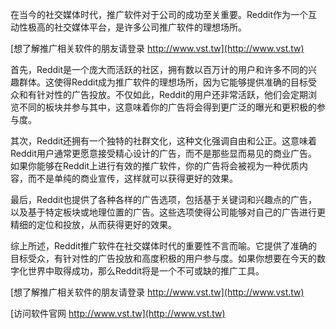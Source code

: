 在当今的社交媒体时代，推广软件对于公司的成功至关重要。Reddit作为一个互动性极高的社交媒体平台，是许多公司推广软件的理想场所。

[想了解推广相关软件的朋友请登录 http://www.vst.tw](http://www.vst.tw)

首先，Reddit是一个庞大而活跃的社区，拥有数以百万计的用户和许多不同的兴趣群体。这使得Reddit成为推广软件的理想场所，因为它能够提供准确的目标受众和有针对性的广告投放。不仅如此，Reddit的用户还非常活跃，他们会定期浏览不同的板块并参与其中，这意味着你的广告将会得到更广泛的曝光和更积极的参与度。

其次，Reddit还拥有一个独特的社群文化，这种文化强调自由和公正。这意味着Reddit用户通常更愿意接受精心设计的广告，而不是那些显而易见的商业广告。如果你能够在Reddit上进行有效的推广软件，你的广告将会被视为一种优质内容，而不是单纯的商业宣传，这样就可以获得更好的效果。

最后，Reddit也提供了各种各样的广告选项，包括基于关键词和兴趣点的广告，以及基于特定板块或地理位置的广告。这些选项使得公司能够对自己的广告进行更精细的定位和投放，从而获得更好的效果。

综上所述，Reddit推广软件在社交媒体时代的重要性不言而喻。它提供了准确的目标受众，有针对性的广告投放和高度积极的用户参与度。如果你想要在今天的数字化世界中取得成功，那么Reddit将是一个不可或缺的推广工具。

[想了解推广相关软件的朋友请登录 http://www.vst.tw](http://www.vst.tw)


[访问软件官网 http://www.vst.tw](http://www.vst.tw)
